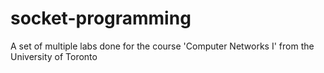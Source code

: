 # socket-programming
A set of multiple labs done for the course 'Computer Networks I' from the University of Toronto

